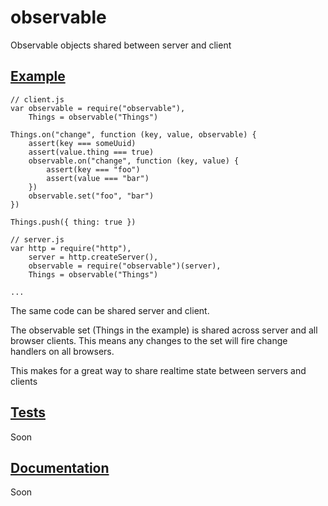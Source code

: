 # observable

Observable objects shared between server and client

## <a href="#Example" name="Example">Example</a>

    // client.js
    var observable = require("observable"),
        Things = observable("Things")

    Things.on("change", function (key, value, observable) {
        assert(key === someUuid)
        assert(value.thing === true)
        observable.on("change", function (key, value) {
            assert(key === "foo")
            assert(value === "bar")
        })
        observable.set("foo", "bar")
    })

    Things.push({ thing: true })

    // server.js
    var http = require("http"),
        server = http.createServer(),
        observable = require("observable")(server),
        Things = observable("Things")

    ...

The same code can be shared server and client.

The observable set (Things in the example) is shared across server and all browser clients. This means any changes to the set will fire change handlers on all browsers.

This makes for a great way to share realtime state between servers and clients

## <a href="#Tests" name="Tests">Tests</a>

Soon

## <a href="#Documentation" name="Documentation">Documentation</a>

Soon

